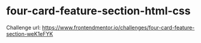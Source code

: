 # four-card-feature-section-html-css
Challenge url: https://www.frontendmentor.io/challenges/four-card-feature-section-weK1eFYK
